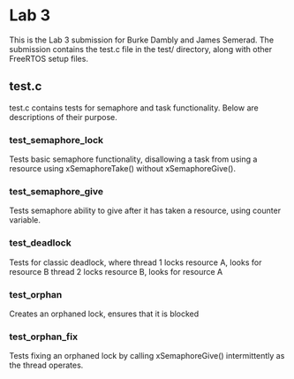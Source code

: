 # Lab 3
This is the Lab 3 submission for Burke Dambly and James Semerad.
The submission contains the test.c file in the test/ directory, along with other FreeRTOS setup files. 

## test.c
test.c contains tests for semaphore and task functionality. Below are descriptions of their purpose.

### test_semaphore_lock
Tests basic semaphore functionality, disallowing a task from using a resource using xSemaphoreTake() without xSemaphoreGive().

### test_semaphore_give
Tests semaphore ability to give after it has taken a resource, using counter variable.

### test_deadlock
Tests for classic deadlock, where thread 1 locks resource A, looks for resource B
                                     thread 2 locks resource B, looks for resource A

### test_orphan
Creates an orphaned lock, ensures that it is blocked

### test_orphan_fix
Tests fixing an orphaned lock by calling xSemaphoreGive() intermittently as the thread operates. 
